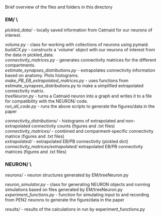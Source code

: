 Brief overview of the files and folders in this directory

### EM/ \\
*pickled_data/* - locally saved information from Catmaid for our neurons of interest.

*volume.py* - class for working with collections of neurons using pymaid.\
*buildCX.py* - constructs a 'volume' object with our neurons of interest from the data in pickled_data.\
*connectivity_matrices.py* - generates connectivity matrices for the different compartments.\
*estimate_synapses_distributions.py* - extrapolates connectivity information based on anatomy. Plots histograms.\
*make_PB_EB_extrapolated_matrices.py* - uses functions from estimate_synapses_distributions.py to make a simplified extrapolated connectivity matrix.\
*treeNeuron.py* - turns a Catmaid neuron into a graph and writes it to a file for compatibility with the NEURON/ code.\
*run_all_code.py* - runs the above scripts to generate the figures/data in the paper

*connectivity_distributions/* - histograms of extrapolated and non-extrapolated connectivity counts (figures and .txt files)\
*connectivity_matrices/* - combined and comparment-specific connectivity matrice (figures and .txt files)\
*extrapolated/* - extrapolated EB/PB connectivity (pickled dict)\
*connectivity_matrices/extrapolated/* extrapolated EB/PB connectivity matrices (figures and .txt files)



### NEURON/ \
*neurons/* - neuron structures generated by EM/treeNeuron.py

*neuron_simulator.py* - class for generating NEURON objects and running simulations based on files generated by EM/treeNeuron.py\
*experiment_functions.py* - function for simulating input to and recording from PEN2 neurons to generate the figure/data in the paper

*results/* - results of the calculations in run by experiment_functions.py

